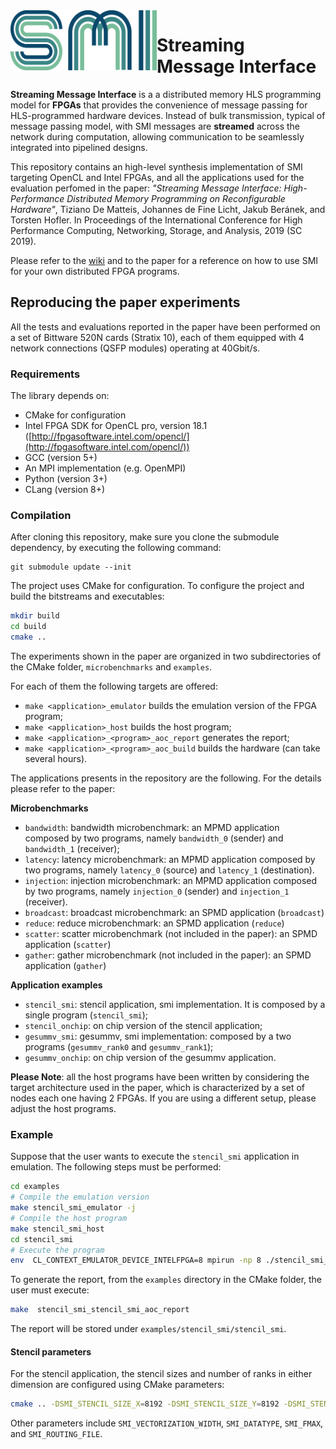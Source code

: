 <img align="left" width="234" height="96" src="/misc/smi.png?raw=true">

# Streaming Message Interface

**Streaming Message Interface** is a a distributed memory HLS programming model for **FPGAs** that provides
the convenience of message passing for HLS-programmed hardware devices. Instead of bulk transmission, typical of message passing model, 
with SMI messages are **streamed** across the network during computation, allowing communication to be seamlessly integrated into pipelined designs.

This repository contains an high-level synthesis implementation of SMI targeting OpenCL and Intel FPGAs, and all the 
applications used for the evaluation perfomed in the paper: *"Streaming Message Interface: High-Performance Distributed Memory
Programming on Reconfigurable Hardware"*, Tiziano De Matteis, Johannes de Fine Licht, Jakub Beránek, and Torsten Hofler. In Proceedings of the International Conference for High Performance Computing, Networking, Storage, and Analysis, 2019 (SC 2019).


Please refer to the [wiki](https://github.com/spcl/SMI/wiki) and to the paper for a reference on how to use SMI for your own distributed FPGA programs.


## Reproducing the paper experiments

All the tests and evaluations reported in the paper have been performed on a set of Bittware 520N cards (Stratix 10),
each of them equipped with 4 network connections (QSFP modules) operating at 40Gbit/s.

### Requirements

The library depends on:

* CMake for configuration
* Intel FPGA SDK for OpenCL pro, version 18.1 ([http://fpgasoftware.intel.com/opencl/](http://fpgasoftware.intel.com/opencl/))
* GCC (version 5+)
* An MPI implementation (e.g. OpenMPI)
* Python (version 3+)
* CLang (version 8+)

### Compilation

After cloning this repository, make sure you clone the submodule dependency, by executing the following command:

```
git submodule update --init
```

The project uses CMake for configuration. To configure the project and build the bitstreams and executables:

```bash
mkdir build
cd build
cmake ..
```
The experiments shown in the paper are organized in two subdirectories of the CMake folder, `microbenchmarks` and `examples`.

For each of them the following targets are offered:

- `make <application>_emulator` builds the emulation version of the FPGA program;
- `make <application>_host` builds the host program;
- `make <application>_<program>_aoc_report` generates the report;
- `make <application>_<program>_aoc_build` builds the hardware (can take several hours).

The applications presents in the repository are the following. For the details please refer to the paper:

**Microbenchmarks**

- `bandwidth`: bandwidth microbenchmark: an MPMD application composed by two programs, namely `bandwidth_0` (sender) and `bandwidth_1` (receiver);
- `latency`: latency microbenchmark: an MPMD application composed by two programs, namely `latency_0` (source) and `latency_1` (destination).
- `injection`: injection microbenchmark: an MPMD application composed by two programs, namely `injection_0` (sender) and `injection_1` (receiver).
- `broadcast`: broadcast microbenchmark: an SPMD application (`broadcast`)
- `reduce`: reduce microbenchmark:  an SPMD application (`reduce`)
- `scatter`: scatter microbenchmark (not included in the paper): an SPMD application (`scatter`)
- `gather`: gather microbenchmark (not included in the paper):  an SPMD application (`gather`)

**Application examples**

- `stencil_smi`: stencil application, smi implementation. It is composed by a single program (`stencil_smi`);
- `stencil_onchip`: on chip version of the stencil application;
- `gesummv_smi`: gesummv, smi implementation: composed by a two programs (`gesummv_rank0` and `gesummv_rank1`);
- `gesummv_onchip`: on chip version of the gesummv application.


**Please Note**: all the host programs have been written by considering the target architecture used in the paper, which is characterized by a set of nodes each one having 2 FPGAs.
If you are using a different setup, please adjust the host programs.

### Example 

Suppose that the user wants to execute the `stencil_smi` application in emulation.
The following steps must be performed:

```bash
cd examples
# Compile the emulation version
make stencil_smi_emulator -j
# Compile the host program
make stencil_smi_host
cd stencil_smi
# Execute the program
env  CL_CONTEXT_EMULATOR_DEVICE_INTELFPGA=8 mpirun -np 8 ./stencil_smi_host emulator <num-timesteps>
```

To generate the report, from the `examples` directory in the CMake folder, the user must execute:
```bash
make  stencil_smi_stencil_smi_aoc_report
```

The report will be stored under `examples/stencil_smi/stencil_smi`.



#### Stencil parameters

For the stencil application, the stencil sizes and number of ranks in either dimension are configured using CMake parameters:

```bash
cmake .. -DSMI_STENCIL_SIZE_X=8192 -DSMI_STENCIL_SIZE_Y=8192 -DSMI_STENCIL_NUM_PROCS_X=2 -DSMI_STENCIL_NUM_PROCS_Y=2
```

Other parameters include `SMI_VECTORIZATION_WIDTH`, `SMI_DATATYPE`, `SMI_FMAX`, and `SMI_ROUTING_FILE`.


